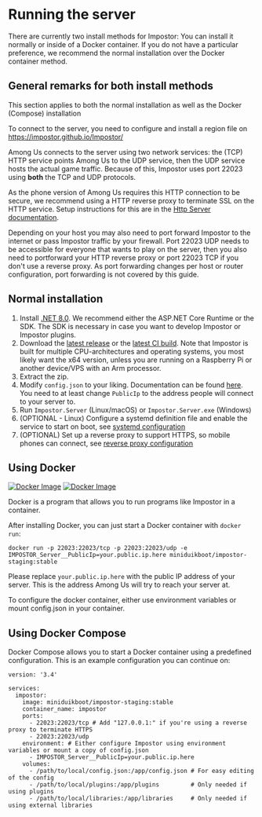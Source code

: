 # Running the server

There are currently two install methods for Impostor: You can install it normally or inside of a Docker container. If you do not have a particular preference, we recommend the normal installation over the Docker container method.

## General remarks for both install methods

This section applies to both the normal installation as well as the Docker (Compose) installation

To connect to the server, you need to configure and install a region file on https://impostor.github.io/Impostor/

Among Us connects to the server using two network services: the (TCP) HTTP service points Among Us to the UDP service, then the UDP service hosts the actual game traffic. Because of this, Impostor uses port 22023 using **both** the TCP and UDP protocols.

As the phone version of Among Us requires this HTTP connection to be secure, we recommend using a HTTP reverse proxy to terminate SSL on the HTTP service. Setup instructions for this are in the [Http Server documentation](Http-server.md).

Depending on your host you may also need to port forward Impostor to the internet or pass Impostor traffic by your firewall. Port 22023 UDP needs to be accessible for everyone that wants to play on the server, then you also need to portforward your HTTP reverse proxy or port 22023 TCP if you don't use a reverse proxy. As port forwarding changes per host or router configuration, port forwarding is not covered by this guide.

## Normal installation

1. Install [.NET 8.0](https://dotnet.microsoft.com/download/dotnet/8.0). We recommend either the ASP.NET Core Runtime or the SDK. The SDK is necessary in case you want to develop Impostor or Impostor plugins.
2. Download the [latest release](https://github.com/Impostor/Impostor/releases) or the [latest CI build](https://nightly.link/Impostor/Impostor/workflows/ci/master). Note that Impostor is built for multiple CPU-architectures and operating systems, you most likely want the x64 version, unless you are running on a Raspberry Pi or another device/VPS with an Arm processor.
3. Extract the zip.
4. Modify `config.json` to your liking. Documentation can be found [here](Server-configuration.md). You need to at least change `PublicIp` to the address people will connect to your server to.
5. Run `Impostor.Server` (Linux/macOS) or `Impostor.Server.exe` (Windows)
6. (OPTIONAL - Linux) Configure a systemd definition file and enable the service to start on boot, see [systemd configuration](Server-configuration.md#systemd)
7. (OPTIONAL) Set up a reverse proxy to support HTTPS, so mobile phones can connect, see [reverse proxy configuration](Http-server.md)

## Using Docker

[![Docker Image](https://img.shields.io/docker/v/miniduikboot/impostor-staging?sort=semver)](https://hub.docker.com/r/miniduikboot/impostor-staging)
[![Docker Image](https://img.shields.io/docker/v/miniduikboot/impostor-staging/nightly)](https://hub.docker.com/r/miniduikboot/impostor-staging)

Docker is a program that allows you to run programs like Impostor in a container.

After installing Docker, you can just start a Docker container with `docker run`:

```
docker run -p 22023:22023/tcp -p 22023:22023/udp -e IMPOSTOR_Server__PublicIp=your.public.ip.here miniduikboot/impostor-staging:stable
```

Please replace `your.public.ip.here` with the public IP address of your server. This is the address Among Us will try to reach your server at.

To configure the docker container, either use environment variables or mount config.json in your container.

## Using Docker Compose

Docker Compose allows you to start a Docker container using a predefined configuration. This is an example configuration you can continue on:

```
version: '3.4'

services:
  impostor:
    image: miniduikboot/impostor-staging:stable
    container_name: impostor
    ports:
      - 22023:22023/tcp # Add "127.0.0.1:" if you're using a reverse proxy to terminate HTTPS
      - 22023:22023/udp
    environment: # Either configure Impostor using environment variables or mount a copy of config.json
      - IMPOSTOR_Server__PublicIp=your.public.ip.here
    volumes:
      - /path/to/local/config.json:/app/config.json # For easy editing of the config
      - /path/to/local/plugins:/app/plugins         # Only needed if using plugins
      - /path/to/local/libraries:/app/libraries     # Only needed if using external libraries
```
